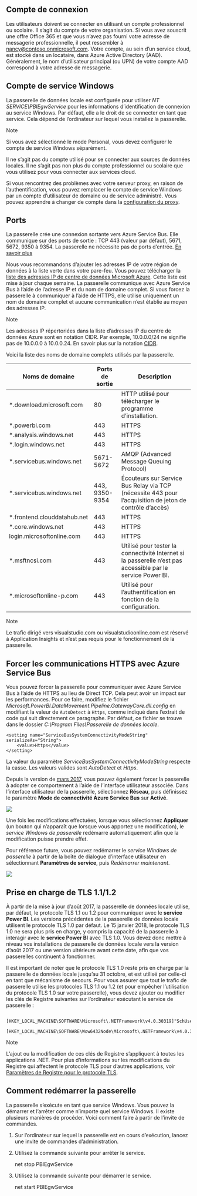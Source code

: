 ## <a name="sign-in-account"></a>Compte de connexion
Les utilisateurs doivent se connecter en utilisant un compte professionnel ou scolaire. Il s’agit du compte de votre organisation. Si vous avez souscrit une offre Office 365 et que vous n’avez pas fourni votre adresse de messagerie professionnelle, il peut ressembler à nancy@contoso.onmicrosoft.com. Votre compte, au sein d’un service cloud, est stocké dans un locataire, dans Azure Active Directory (AAD). Généralement, le nom d’utilisateur principal (ou UPN) de votre compte AAD correspond à votre adresse de messagerie.

## <a name="windows-service-account"></a>Compte de service Windows
La passerelle de données locale est configurée pour utiliser *NT SERVICE\PBIEgwService* pour les informations d’identification de connexion au service Windows. Par défaut, elle a le droit de se connecter en tant que service. Cela dépend de l’ordinateur sur lequel vous installez la passerelle.

> [!NOTE]
> Si vous avez sélectionné le mode Personal, vous devez configurer le compte de service Windows séparément.
> 
> 

Il ne s’agit pas du compte utilisé pour se connecter aux sources de données locales.  Il ne s’agit pas non plus du compte professionnel ou scolaire que vous utilisez pour vous connecter aux services cloud.

Si vous rencontrez des problèmes avec votre serveur proxy, en raison de l’authentification, vous pouvez remplacer le compte de service Windows par un compte d’utilisateur de domaine ou de service administré. Vous pouvez apprendre à changer de compte dans la [configuration du proxy](../service-gateway-proxy.md#changing-the-gateway-service-account-to-a-domain-user).

## <a name="ports"></a>Ports
La passerelle crée une connexion sortante vers Azure Service Bus. Elle communique sur des ports de sortie : TCP 443 (valeur par défaut), 5671, 5672, 9350 à 9354.  La passerelle ne nécessite pas de ports d’entrée. [En savoir plus](https://azure.microsoft.com/documentation/articles/service-bus-fundamentals-hybrid-solutions/)

Nous vous recommandons d’ajouter les adresses IP de votre région de données à la liste verte dans votre pare-feu. Vous pouvez télécharger la [liste des adresses IP de centre de données Microsoft Azure](https://www.microsoft.com/download/details.aspx?id=41653). Cette liste est mise à jour chaque semaine. La passerelle communique avec Azure Service Bus à l’aide de l’adresse IP et du nom de domaine complet. Si vous forcez la passerelle à communiquer à l’aide de HTTPS, elle utilise uniquement un nom de domaine complet et aucune communication n’est établie au moyen des adresses IP.

> [!NOTE]
> Les adresses IP répertoriées dans la liste d’adresses IP du centre de données Azure sont en notation CIDR. Par exemple, 10.0.0.0/24 ne signifie pas de 10.0.0.0 à 10.0.0.24. En savoir plus sur la notation [CIDR](http://whatismyipaddress.com/cidr).
> 
> 

Voici la liste des noms de domaine complets utilisés par la passerelle.

| Noms de domaine | Ports de sortie | Description |
| --- | --- | --- |
| *.download.microsoft.com |80 |HTTP utilisé pour télécharger le programme d’installation. |
| *.powerbi.com |443 |HTTPS |
| *.analysis.windows.net |443 |HTTPS |
| *.login.windows.net |443 |HTTPS |
| *.servicebus.windows.net |5671-5672 |AMQP (Advanced Message Queuing Protocol) |
| *.servicebus.windows.net |443, 9350-9354 |Écouteurs sur Service Bus Relay via TCP (nécessite 443 pour l’acquisition de jeton de contrôle d’accès) |
| *.frontend.clouddatahub.net |443 |HTTPS |
| *.core.windows.net |443 |HTTPS |
| login.microsoftonline.com |443 |HTTPS |
| *.msftncsi.com |443 |Utilisé pour tester la connectivité Internet si la passerelle n’est pas accessible par le service Power BI. |
| *.microsoftonline-p.com |443 |Utilisé pour l’authentification en fonction de la configuration. |

> [!NOTE]
> Le trafic dirigé vers visualstudio.com ou visualstudioonline.com est réservé à Application Insights et n’est pas requis pour le fonctionnement de la passerelle.
> 
> 

## <a name="forcing-https-communication-with-azure-service-bus"></a>Forcer les communications HTTPS avec Azure Service Bus
Vous pouvez forcer la passerelle pour communiquer avec Azure Service Bus à l’aide de HTTPS au lieu de Direct TCP. Cela peut avoir un impact sur les performances. Pour ce faire, modifiez le fichier *Microsoft.PowerBI.DataMovement.Pipeline.GatewayCore.dll.config* en modifiant la valeur de `AutoDetect` à `Https`, comme indiqué dans l’extrait de code qui suit directement ce paragraphe. Par défaut, ce fichier se trouve dans le dossier *C:\Program Files\Passerelle de données locale*.

```
<setting name="ServiceBusSystemConnectivityModeString" serializeAs="String">
    <value>Https</value>
</setting>
```

La valeur du paramètre *ServiceBusSystemConnectivityModeString* respecte la casse. Les valeurs valides sont *AutoDetect* et *Https*.

Depuis la version de [mars 2017](https://powerbi.microsoft.com/blog/power-bi-gateways-march-update/), vous pouvez également forcer la passerelle à adopter ce comportement à l’aide de l’interface utilisateur associée. Dans l’interface utilisateur de la passerelle, sélectionnez **Réseau**, puis définissez le paramètre **Mode de connectivité Azure Service Bus** sur **Activé**.

![](./media/gateway-onprem-accounts-ports-more/gw-onprem_01.png)

Une fois les modifications effectuées, lorsque vous sélectionnez **Appliquer** (un bouton qui n’apparaît que lorsque vous apportez une modification), le *service Windows de passerelle* redémarre automatiquement afin que la modification puisse prendre effet.

Pour référence future, vous pouvez redémarrer le *service Windows de passerelle* à partir de la boîte de dialogue d’interface utilisateur en sélectionnant **Paramètres de service**, puis *Redémarrer maintenant*.

![](./media/gateway-onprem-accounts-ports-more/gw-onprem_02.png)

## <a name="support-for-tls-1112"></a>Prise en charge de TLS 1.1/1.2
À partir de la mise à jour d’août 2017, la passerelle de données locale utilise, par défaut, le protocole TLS 1.1 ou 1.2 pour communiquer avec le **service Power BI**. Les versions précédentes de la passerelle de données locale utilisent le protocole TLS 1.0 par défaut. Le 15 janvier 2018, le protocole TLS 1.0 ne sera plus pris en charge, y compris la capacité de la passerelle à interagir avec le **service Power BI** avec TLS 1.0. Vous devez donc mettre à niveau vos installations de passerelle de données locale vers la version d’août 2017 ou une version ultérieure avant cette date, afin que vos passerelles continuent à fonctionner.

Il est important de noter que le protocole TLS 1.0 reste pris en charge par la passerelle de données locale jusqu’au 31 octobre, et est utilisé par celle-ci en tant que mécanisme de secours. Pour vous assurer que tout le trafic de passerelle utilise les protocoles TLS 1.1 ou 1.2 (et pour empêcher l’utilisation du protocole TLS 1.0 sur votre passerelle), vous devez ajouter ou modifier les clés de Registre suivantes sur l’ordinateur exécutant le service de passerelle :

        [HKEY_LOCAL_MACHINE\SOFTWARE\Microsoft\.NETFramework\v4.0.30319]"SchUseStrongCrypto"=dword:00000001
        [HKEY_LOCAL_MACHINE\SOFTWARE\Wow6432Node\Microsoft\.NETFramework\v4.0.30319]"SchUseStrongCrypto"=dword:00000001

> [!NOTE]
> L’ajout ou la modification de ces clés de Registre s’appliquent à toutes les applications .NET. Pour plus d’informations sur les modifications du Registre qui affectent le protocole TLS pour d’autres applications, voir [Paramètres de Registre pour le protocole TLS](https://docs.microsoft.com/windows-server/security/tls/tls-registry-settings).
> 
> 

## <a name="how-to-restart-the-gateway"></a>Comment redémarrer la passerelle
La passerelle s’exécute en tant que service Windows. Vous pouvez la démarrer et l’arrêter comme n’importe quel service Windows. Il existe plusieurs manières de procéder. Voici comment faire à partir de l’invite de commandes.

1. Sur l’ordinateur sur lequel la passerelle est en cours d’exécution, lancez une invite de commandes d’administration.
2. Utilisez la commande suivante pour arrêter le service.
   
   net stop PBIEgwService
3. Utilisez la commande suivante pour démarrer le service.
   
   net start PBIEgwService

